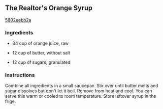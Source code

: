 ## The Realtor's Orange Syrup

[5802eebb2a](http://www.food.com/recipe/the-realtors-orange-syrup-386854)

### Ingredients

 - 34 cup of orange juice, raw

 - 12 cup of butter, without salt

 - 12 cup of sugars, granulated

### Instructions

Combine all ingredients in a small saucepan. Stir over until butter melts and sugar dissolves but don't let it boil. Remove from heat and cool. You can serve this warm or cooled to room temperature. Store leftover syrup in the frige.